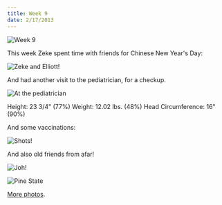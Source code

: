 ```yaml
---
title: Week 9
date: 2/17/2013
---
```


![Week 9](https://lh5.googleusercontent.com/-IbDTI7I0lAc/USHXUVLBISI/AAAAAAAAKQA/awIcFkp3VpA/s672/Zeek+Week+9+Graphic.jpg)

This week Zeke spent time with friends for Chinese New Year's Day:

![Zeke and Elliott!](https://lh6.googleusercontent.com/-ShwmYTaVx5E/USHXUknDq_I/AAAAAAAAKQM/uKuE6sqvInw/s896/P1030087.JPG)

And had another visit to the pediatrician, for a checkup.

![At the pediatrician](https://lh3.googleusercontent.com/-sEkhUsQrt5Y/USHXW2izGFI/AAAAAAAAKQs/BSMsrkgYXlE/s896/P1030106.JPG)

Height: 23 3/4" (77%)
Weight: 12.02 lbs. (48%)
Head Circumference: 16" (90%)

And some vaccinations:

![Shots!](https://lh5.googleusercontent.com/-hFEfIuYXK4k/USHXYPHwLmI/AAAAAAAAKRA/momnS_ctm5E/s672/P1030115.JPG)

And also old friends from afar!

![Joh!](https://lh4.googleusercontent.com/-10CzeBiHQ2I/USHXxCjvk_I/AAAAAAAAKRQ/z5q1567oRX0/s896/P1030120.JPG)

![Pine State](https://lh6.googleusercontent.com/-WdONv4URYxo/USHX0jQraCI/AAAAAAAAKSM/AJuZXV8iVAQ/s896/P1030142.JPG)

[More photos](https://plus.google.com/photos/109995794392976695103/albums/5846190316742343313?sqi=104224507953462118663&sqsi=3f148359-9145-4848-aeb4-6ea74a092630).
